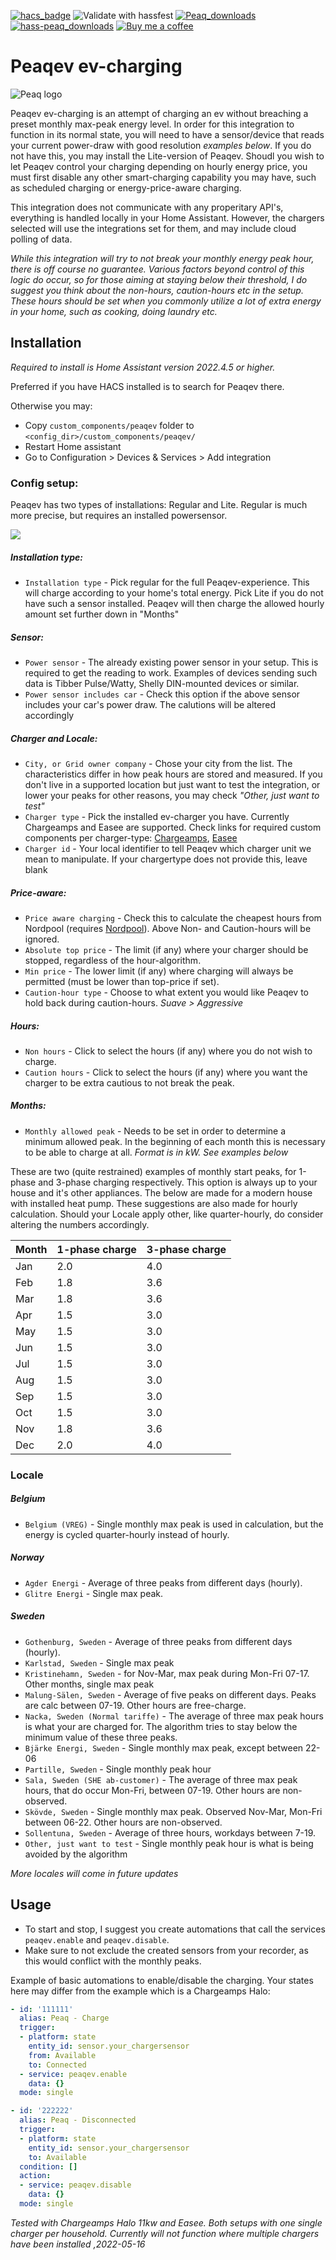 [![hacs_badge](https://img.shields.io/badge/HACS-Default-brightgreen.svg)](https://github.com/hacs/integration) 
![Validate with hassfest](https://github.com/elden1337/hass-peaq/workflows/Validate%20with%20hassfest/badge.svg) 
[![Peaq_downloads](https://img.shields.io/github/downloads/elden1337/hass-peaq/total)](https://github.com/elden1337/hass-peaq) 
[![hass-peaq_downloads](https://img.shields.io/github/downloads/elden1337/hass-peaq/latest/total)](https://github.com/elden1337/hass-peaq)
[![Buy me a coffee](https://img.shields.io/static/v1.svg?label=Buy%20me%20a%20coffee&message=🥨&color=black&logo=buy%20me%20a%20coffee&logoColor=white&labelColor=6f4e37)](https://www.buymeacoffee.com/elden)
# Peaqev ev-charging

![Peaq logo](https://raw.githubusercontent.com/elden1337/hass-peaq/main/assets/icon.png)

Peaqev ev-charging is an attempt of charging an ev without breaching a preset monthly max-peak energy level. 
In order for this integration to function in its normal state, you will need to have a sensor/device that reads your current power-draw with good resolution *examples below*. If you do not have this, you may install the Lite-version of Peaqev.
Shoudl you wish to let Peaqev control your charging depending on hourly energy price, you must first disable any other smart-charging capability you may have, such as scheduled charging or energy-price-aware charging.

This integration does not communicate with any properitary API's, everything is handled locally in your Home Assistant. However, the chargers selected will use the integrations set for them, and may include cloud polling of data.

*While this integration will try to not break your monthly energy peak hour, there is off course no guarantee. Various factors beyond control of this logic do occur, so for those aiming at staying below their threshold, I do suggest you think about the non-hours, caution-hours etc in the setup. These hours should be set when you commonly utilize a lot of extra energy in your home, such as cooking, doing laundry etc.* 

## Installation
*Required to install is Home Assistant version 2022.4.5 or higher.*

Preferred if you have HACS installed is to search for Peaqev there.

Otherwise you may:
- Copy `custom_components/peaqev` folder to `<config_dir>/custom_components/peaqev/`
- Restart Home assistant
- Go to Configuration > Devices & Services > Add integration

### Config setup:

Peaqev has two types of installations: Regular and Lite. Regular is much more precise, but requires an installed powersensor.

[![](https://mermaid.ink/img/pako:eNpVkNtqwzAMhl_F-CqD5gVyMRg5NIUMRrO7eRciVhuDYwdFZpSm7z7nUNh0Jen_pB_pLjuvUWbySjD2ojkrJ2K8fbUMxN8iTV9FnpzcxGAtsPFO8G3Elw3LF31uDOMsiiTvga5IApwWje_A_sfOeA0WaBZl0qKbPO1quZoUW1GsRZV8kOkwhR-g55JqXVKBnaLZMal9oGmXjutQ_Zf7pBCxOnn3jvuFU7zJ8iAHpAGMjkffl56S3OOASmYx1XiBYFlJ5R4RDaMGxlIb9iSzy2J-kBDYtzfXyYyjyxMqDMQfDjv1-AUWBWqX)](https://mermaid-js.github.io/mermaid-live-editor/edit#pako:eNpVkNtqwzAMhl_F-CqD5gVyMRg5NIUMRrO7eRciVhuDYwdFZpSm7z7nUNh0Jen_pB_pLjuvUWbySjD2ojkrJ2K8fbUMxN8iTV9FnpzcxGAtsPFO8G3Elw3LF31uDOMsiiTvga5IApwWje_A_sfOeA0WaBZl0qKbPO1quZoUW1GsRZV8kOkwhR-g55JqXVKBnaLZMal9oGmXjutQ_Zf7pBCxOnn3jvuFU7zJ8iAHpAGMjkffl56S3OOASmYx1XiBYFlJ5R4RDaMGxlIb9iSzy2J-kBDYtzfXyYyjyxMqDMQfDjv1-AUWBWqX)

##### Installation type:
- `Installation type` - Pick regular for the full Peaqev-experience. This will charge according to your home's total energy. Pick Lite if you do not have such a sensor installed. Peaqev will then charge the allowed hourly amount set further down in "Months"

##### Sensor:
- `Power sensor` - The already existing power sensor in your setup. This is required to get the reading to work. Examples of devices sending such data is Tibber Pulse/Watty, Shelly DIN-mounted devices or similar.
- `Power sensor includes car` - Check this option if the above sensor includes your car's power draw. The calutions will be altered accordingly

##### Charger and Locale:
- `City, or Grid owner company` - Chose your city from the list. The characteristics differ in how peak hours are stored and measured. If you don't live in a supported location but just want to test the integration, or lower your peaks for other reasons, you may check *"Other, just want to test"*
- `Charger type` - Pick the installed ev-charger you have. Currently Chargeamps and Easee are supported. Check links for required custom components per charger-type: [Chargeamps](https://github.com/kirei/hass-chargeamps), [Easee](https://github.com/fondberg/easee_hass/)
- `Charger id` - Your local identifier to tell Peaqev which charger unit we mean to manipulate. If your chargertype does not provide this, leave blank

##### Price-aware:
- `Price aware charging` - Check this to calculate the cheapest hours from Nordpool (requires [Nordpool](https://github.com/custom-components/nordpool)). Above Non- and Caution-hours will be ignored.
- `Absolute top price` - The limit (if any) where your charger should be stopped, regardless of the hour-algorithm.
- `Min price` - The lower limit (if any) where charging will always be permitted (must be lower than top-price if set).
- `Caution-hour type` - Choose to what extent you would like Peaqev to hold back during caution-hours. *Suave > Aggressive* 

##### Hours:
- `Non hours` - Click to select the hours (if any) where you do not wish to charge.  
- `Caution hours` - Click to select the hours (if any) where you want the charger to be extra cautious to not break the peak.

##### Months:
- `Monthly allowed peak` - Needs to be set in order to determine a minimum allowed peak. In the beginning of each month this is necessary to be able to charge at all. *Format is in kW. See examples below*


These are two (quite restrained) examples of monthly start peaks, for 1-phase and 3-phase charging respectively. This option is always up to your house and it's other appliances. The below are made for a modern house with installed heat pump.
These suggestions are also made for hourly calculation. Should your Locale apply other, like quarter-hourly, do consider altering the numbers accordingly.

Month | 1-phase charge | 3-phase charge
--- | --- | ---
Jan| 2.0 | 4.0
Feb| 1.8 | 3.6
Mar| 1.8 | 3.6
Apr| 1.5 | 3.0
May| 1.5 | 3.0
Jun| 1.5 | 3.0
Jul| 1.5 | 3.0
Aug| 1.5 | 3.0
Sep| 1.5 | 3.0
Oct| 1.5 | 3.0
Nov| 1.8 | 3.6
Dec| 2.0 | 4.0

### Locale

##### Belgium

- `Belgium (VREG)` - Single monthly max peak is used in calculation, but the energy is cycled quarter-hourly instead of hourly. 


##### Norway

- `Agder Energi` - Average of three peaks from different days (hourly).
- `Glitre Energi` - Single max peak.


##### Sweden

- `Gothenburg, Sweden` - Average of three peaks from different days (hourly).
- `Karlstad, Sweden` - Single max peak
- `Kristinehamn, Sweden` - for Nov-Mar, max peak during Mon-Fri 07-17. Other months, single max peak
- `Malung-Sälen, Sweden` - Average of five peaks on different days. Peaks are calc between 07-19. Other hours are free-charge.
- `Nacka, Sweden (Normal tariffe)` - The average of three max peak hours is what your are charged for. The algorithm tries to stay below the minimum value of these three peaks.
- `Bjärke Energi, Sweden` -  Single monthly max peak, except between 22-06
- `Partille, Sweden` - Single monthly peak hour
- `Sala, Sweden (SHE ab-customer)` - The average of three max peak hours, that do occur Mon-Fri, between 07-19. Other hours are non-observed.
- `Skövde, Sweden` - Single monthly max peak. Observed Nov-Mar, Mon-Fri between 06-22. Other hours are non-observed. 
- `Sollentuna, Sweden` - Average of three hours, workdays between 7-19.
- `Other, just want to test` - Single monthly peak hour is what is being avoided by the algorithm

*More locales will come in future updates*

## Usage

- To start and stop, I suggest you create automations that call the services `peaqev.enable` and `peaqev.disable`. 
- Make sure to not exclude the created sensors from your recorder, as this would conflict with the monthly peaks.

Example of basic automations to enable/disable the charging. Your states here may differ from the example which is a Chargeamps Halo:
```yaml
- id: '111111'
  alias: Peaq - Charge
  trigger:
  - platform: state
    entity_id: sensor.your_chargersensor
    from: Available
    to: Connected
  - service: peaqev.enable
    data: {}
  mode: single

- id: '222222'
  alias: Peaq - Disconnected
  trigger:
  - platform: state
    entity_id: sensor.your_chargersensor
    to: Available
  condition: []
  action:
  - service: peaqev.disable
    data: {}
  mode: single
```

*Tested with Chargeamps Halo 11kw and Easee. Both setups with one single charger per household. Currently will not function where multiple chargers have been installed ,2022-05-16*



